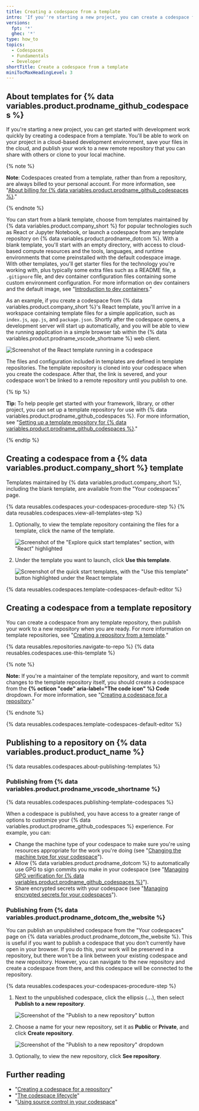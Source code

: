 ```yaml
---
title: Creating a codespace from a template
intro: 'If you''re starting a new project, you can create a codespace from a blank template or choose a template specially designed for the type of work you want to do.'
versions:
  fpt: '*'
  ghec: '*'
type: how_to
topics:
  - Codespaces
  - Fundamentals
  - Developer
shortTitle: Create a codespace from a template
miniTocMaxHeadingLevel: 3
---
```


## About templates for {% data variables.product.prodname_github_codespaces %}

If you're starting a new project, you can get started with development work quickly by creating a codespace from a template. You'll be able to work on your project in a cloud-based development environment, save your files in the cloud, and publish your work to a new remote repository that you can share with others or clone to your local machine.

{% note %}

**Note**: Codespaces created from a template, rather than from a repository, are always billed to your personal account. For more information, see "[About billing for {% data variables.product.prodname_github_codespaces %}](/free-pro-team@latest/billing/managing-billing-for-github-codespaces/about-billing-for-github-codespaces)."

{% endnote %}

You can start from a blank template, choose from templates maintained by {% data variables.product.company_short %} for popular technologies such as React or Jupyter Notebook, or launch a codespace from any template repository on {% data variables.product.prodname_dotcom %}. With a blank template, you'll start with an empty directory, with access to cloud-based compute resources and the tools, languages, and runtime environments that come preinstalled with the default codespace image. With other templates, you'll get starter files for the technology you're working with, plus typically some extra files such as a README file, a `.gitignore` file, and dev container configuration files containing some custom environment configuration. For more information on dev containers and the default image, see "[Introduction to dev containers](/codespaces/setting-up-your-project-for-codespaces/adding-a-dev-container-configuration/introduction-to-dev-containers)."

As an example, if you create a codespace from {% data variables.product.company_short %}'s React template, you'll arrive in a workspace containing template files for a simple application, such as `index.js`, `app.js`, and `package.json`. Shortly after the codespace opens, a development server will start up automatically, and you will be able to view the running application in a simple browser tab within the {% data variables.product.prodname_vscode_shortname %} web client.

![Screenshot of the React template running in a codespace](/assets/images/help/codespaces/react-template.png)

The files and configuration included in templates are defined in template repositories. The template repository is cloned into your codespace when you create the codespace. After that, the link is severed, and your codespace won't be linked to a remote repository until you publish to one.

{% tip %}

**Tip:** To help people get started with your framework, library, or other project, you can set up a template repository for use with {% data variables.product.prodname_github_codespaces %}. For more information, see "[Setting up a template repository for {% data variables.product.prodname_github_codespaces %}](/codespaces/setting-up-your-project-for-codespaces/setting-up-your-repository/setting-up-a-template-repository-for-github-codespaces)."

{% endtip %}

## Creating a codespace from a {% data variables.product.company_short %} template

Templates maintained by {% data variables.product.company_short %}, including the blank template, are available from the "Your codespaces" page.

{% data reusables.codespaces.your-codespaces-procedure-step %}
{% data reusables.codespaces.view-all-templates-step %}
1. Optionally, to view the template repository containing the files for a template, click the name of the template.

   ![Screenshot of the "Explore quick start templates" section, with "React" highlighted](/assets/images/help/codespaces/react-template-name.png)

1. Under the template you want to launch, click **Use this template**.

   ![Screenshot of the quick start templates, with the "Use this template" button highlighted under the React template](/assets/images/help/codespaces/react-template-button.png)

{% data reusables.codespaces.template-codespaces-default-editor %}

## Creating a codespace from a template repository

You can create a codespace from any template repository, then publish your work to a new repository when you are ready. For more information on template repositories, see "[Creating a repository from a template](/repositories/creating-and-managing-repositories/creating-a-repository-from-a-template#about-repository-templates)."

{% data reusables.repositories.navigate-to-repo %}
{% data reusables.codespaces.use-this-template %}

   {% note %}

   **Note:** If you're a maintainer of the template repository, and want to commit changes to the template repository itself, you should create a codespace from the **{% octicon "code" aria-label="The code icon" %} Code** dropdown. For more information, see "[Creating a codespace for a repository](/codespaces/developing-in-codespaces/creating-a-codespace-for-a-repository#creating-a-codespace-for-a-repository)."

   {% endnote %}

{% data reusables.codespaces.template-codespaces-default-editor %}

## Publishing to a repository on {% data variables.product.product_name %}

{% data reusables.codespaces.about-publishing-templates %}

### Publishing from {% data variables.product.prodname_vscode_shortname %}

{% data reusables.codespaces.publishing-template-codespaces %}

When a codespace is published, you have access to a greater range of options to customize your {% data variables.product.prodname_github_codespaces %} experience. For example, you can:

- Change the machine type of your codespace to make sure you're using resources appropriate for the work you're doing (see "[Changing the machine type for your codespace](/codespaces/customizing-your-codespace/changing-the-machine-type-for-your-codespace)").
- Allow {% data variables.product.prodname_dotcom %} to automatically use GPG to sign commits you make in your codespace (see "[Managing GPG verification for {% data variables.product.prodname_github_codespaces %}](/codespaces/managing-your-codespaces/managing-gpg-verification-for-github-codespaces)").
- Share encrypted secrets with your codespace (see "[Managing encrypted secrets for your codespaces](/codespaces/managing-your-codespaces/managing-encrypted-secrets-for-your-codespaces)").

### Publishing from {% data variables.product.prodname_dotcom_the_website %}

You can publish an unpublished codespace from the "Your codespaces" page on {% data variables.product.prodname_dotcom_the_website %}. This is useful if you want to publish a codespace that you don't currently have open in your browser. If you do this, your work will be preserved in a repository, but there won't be a link between your existing codespace and the new repository. However, you can navigate to the new repository and create a codespace from there, and this codespace will be connected to the repository.

{% data reusables.codespaces.your-codespaces-procedure-step %}
1. Next to the unpublished codespace, click the ellipsis (**...**), then select **Publish to a new repository**.

   ![Screenshot of the "Publish to a new repository" button](/assets/images/help/codespaces/publish-to-new-repository.png)
1. Choose a name for your new repository, set it as **Public** or **Private**, and click **Create repository**.

   ![Screenshot of the "Publish to a new repository" dropdown](/assets/images/help/codespaces/template-new-repository-settings.png)
1. Optionally, to view the new repository, click **See repository**.

## Further reading

- "[Creating a codespace for a repository](/codespaces/developing-in-codespaces/creating-a-codespace-for-a-repository)"
- "[The codespace lifecycle](/codespaces/getting-started/the-codespace-lifecycle)"
- "[Using source control in your codespace](/codespaces/developing-in-codespaces/using-source-control-in-your-codespace)"
